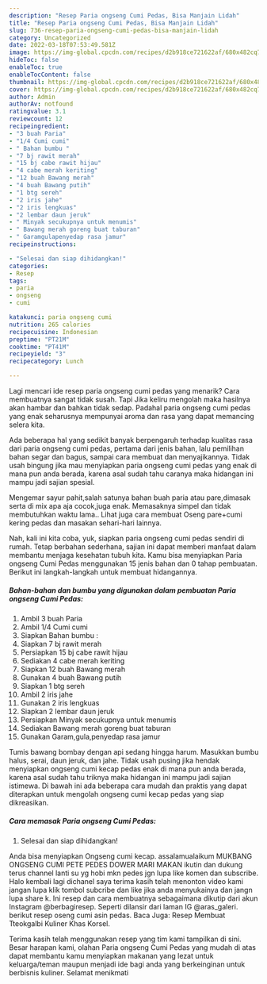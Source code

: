 ```yaml
---
description: "Resep Paria ongseng Cumi Pedas, Bisa Manjain Lidah"
title: "Resep Paria ongseng Cumi Pedas, Bisa Manjain Lidah"
slug: 736-resep-paria-ongseng-cumi-pedas-bisa-manjain-lidah
category: Uncategorized
date: 2022-03-18T07:53:49.581Z
image: https://img-global.cpcdn.com/recipes/d2b918ce721622af/680x482cq70/paria-ongseng-cumi-pedas-foto-resep-utama.jpg
hideToc: false
enableToc: true
enableTocContent: false
thumbnail: https://img-global.cpcdn.com/recipes/d2b918ce721622af/680x482cq70/paria-ongseng-cumi-pedas-foto-resep-utama.jpg
cover: https://img-global.cpcdn.com/recipes/d2b918ce721622af/680x482cq70/paria-ongseng-cumi-pedas-foto-resep-utama.jpg
author: Admin
authorAv: notfound
ratingvalue: 3.1
reviewcount: 12
recipeingredient:
- "3 buah Paria"
- "1/4 Cumi cumi"
- " Bahan bumbu "
- "7 bj rawit merah"
- "15 bj cabe rawit hijau"
- "4 cabe merah keriting"
- "12 buah Bawang merah"
- "4 buah Bawang putih"
- "1 btg sereh"
- "2 iris jahe"
- "2 iris lengkuas"
- "2 lembar daun jeruk"
- " Minyak secukupnya untuk menumis"
- " Bawang merah goreng buat taburan"
- " Garamgulapenyedap rasa jamur"
recipeinstructions:

- "Selesai dan siap dihidangkan!"
categories:
- Resep
tags:
- paria
- ongseng
- cumi

katakunci: paria ongseng cumi 
nutrition: 265 calories
recipecuisine: Indonesian
preptime: "PT21M"
cooktime: "PT41M"
recipeyield: "3"
recipecategory: Lunch

---
```



Lagi mencari ide resep paria ongseng cumi pedas yang menarik? Cara membuatnya sangat tidak susah. Tapi Jika keliru mengolah maka hasilnya akan hambar dan bahkan tidak sedap. Padahal paria ongseng cumi pedas yang enak seharusnya mempunyai aroma dan rasa yang dapat memancing selera kita.


Ada beberapa hal yang sedikit banyak berpengaruh terhadap kualitas rasa dari paria ongseng cumi pedas, pertama dari jenis bahan, lalu pemilihan bahan segar dan bagus, sampai cara membuat dan menyajikannya. Tidak usah bingung jika mau menyiapkan paria ongseng cumi pedas yang enak di mana pun anda berada, karena asal sudah tahu caranya maka hidangan ini mampu jadi sajian spesial.

Mengemar sayur pahit,salah satunya bahan buah paria atau pare,dimasak serta di mix apa aja cocok,juga enak. Memasaknya simpel dan tidak membutuhkan waktu lama.. Lihat juga cara membuat Oseng pare+cumi kering pedas dan masakan sehari-hari lainnya.


Nah, kali ini kita coba, yuk, siapkan paria ongseng cumi pedas sendiri di rumah. Tetap berbahan sederhana, sajian ini dapat memberi manfaat dalam membantu menjaga kesehatan tubuh kita. Kamu bisa menyiapkan Paria ongseng Cumi Pedas menggunakan 15 jenis bahan dan 0 tahap pembuatan. Berikut ini langkah-langkah untuk membuat hidangannya.

<!--inarticleads1-->

##### Bahan-bahan dan bumbu yang digunakan dalam pembuatan Paria ongseng Cumi Pedas:

1. Ambil 3 buah Paria
1. Ambil 1/4 Cumi cumi
1. Siapkan  Bahan bumbu :
1. Siapkan 7 bj rawit merah
1. Persiapkan 15 bj cabe rawit hijau
1. Sediakan 4 cabe merah keriting
1. Siapkan 12 buah Bawang merah
1. Gunakan 4 buah Bawang putih
1. Siapkan 1 btg sereh
1. Ambil 2 iris jahe
1. Gunakan 2 iris lengkuas
1. Siapkan 2 lembar daun jeruk
1. Persiapkan  Minyak secukupnya untuk menumis
1. Sediakan  Bawang merah goreng buat taburan
1. Gunakan  Garam,gula,penyedap rasa jamur


Tumis bawang bombay dengan api sedang hingga harum. Masukkan bumbu halus, serai, daun jeruk, dan jahe. Tidak usah pusing jika hendak menyiapkan ongseng cumi kecap pedas enak di mana pun anda berada, karena asal sudah tahu triknya maka hidangan ini mampu jadi sajian istimewa. Di bawah ini ada beberapa cara mudah dan praktis yang dapat diterapkan untuk mengolah ongseng cumi kecap pedas yang siap dikreasikan. 

<!--inarticleads2-->

##### Cara memasak Paria ongseng Cumi Pedas:


1. Selesai dan siap dihidangkan!

Anda bisa menyiapkan Ongseng cumi kecap. assalamualaikum MUKBANG ONGSENG CUMI PETE PEDES DOWER MARI MAKAN ikutin dan dukung terus channel lanti su yg hobi mkn pedes jgn lupa like komen dan subscribe. Halo kembali lagi dichanel saya terima kasih telah menonton video kami jangan lupa klik tombol subcribe dan like jika anda menyukainya dan jangn lupa share k. Ini resep dan cara membuatnya sebagaimana dikutip dari akun Instagram @berbagiresep. Seperti dilansir dari laman IG @aras_galeri. berikut resep oseng cumi asin pedas. Baca Juga: Resep Membuat Tteokgalbi Kuliner Khas Korsel. 

Terima kasih telah menggunakan resep yang tim kami tampilkan di sini. Besar harapan kami, olahan Paria ongseng Cumi Pedas yang mudah di atas dapat membantu kamu menyiapkan makanan yang lezat untuk keluarga/teman maupun menjadi ide bagi anda yang berkeinginan untuk berbisnis kuliner. Selamat menikmati
